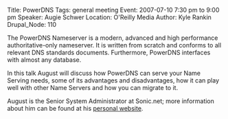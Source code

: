 Title: PowerDNS
Tags: general meeting
Event: 2007-07-10 7:30 pm to 9:00 pm
Speaker: Augie Schwer
Location: O'Reilly Media
Author: Kyle Rankin
Drupal_Node: 110

The PowerDNS Nameserver is a modern, advanced and high performance authoritative-only nameserver. It is written from scratch and conforms to all relevant DNS standards documents. Furthermore, PowerDNS interfaces with almost any database.

In this talk August will discuss how PowerDNS can serve your Name Serving needs, some of its advantages and disadvantages, how it can play well with other Name Servers and how you can migrate to it.

August is the Senior System Administrator at Sonic.net; more information about him can be found at his [personal website](http://www.schwer.us).
